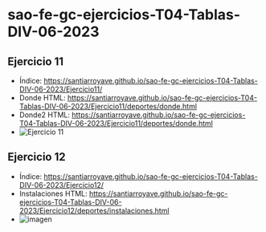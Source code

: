 # sao-fe-gc-ejercicios-T04-Tablas-DIV-06-2023

## Ejercicio 11
* Índice: https://santiarroyave.github.io/sao-fe-gc-ejercicios-T04-Tablas-DIV-06-2023/Ejercicio11/
* Donde HTML: https://santiarroyave.github.io/sao-fe-gc-ejercicios-T04-Tablas-DIV-06-2023/Ejercicio11/deportes/donde.html
* Donde2 HTML: https://santiarroyave.github.io/sao-fe-gc-ejercicios-T04-Tablas-DIV-06-2023/Ejercicio11/deportes/donde.html
* ![Ejercicio 11](https://github.com/santiarroyave/sao-fe-gc-ejercicios-T04-Tablas-DIV-06-2023/assets/135848692/807ae274-f9ea-4ead-98b1-0f668ff21941)

## Ejercicio 12
* Índice: https://santiarroyave.github.io/sao-fe-gc-ejercicios-T04-Tablas-DIV-06-2023/Ejercicio12/
* Instalaciones HTML: https://santiarroyave.github.io/sao-fe-gc-ejercicios-T04-Tablas-DIV-06-2023/Ejercicio12/deportes/instalaciones.html
* ![imagen](https://github.com/santiarroyave/sao-fe-gc-ejercicios-T04-Tablas-DIV-06-2023/assets/135848692/4fbbf410-a5cc-4725-838c-83edebd94a16)
